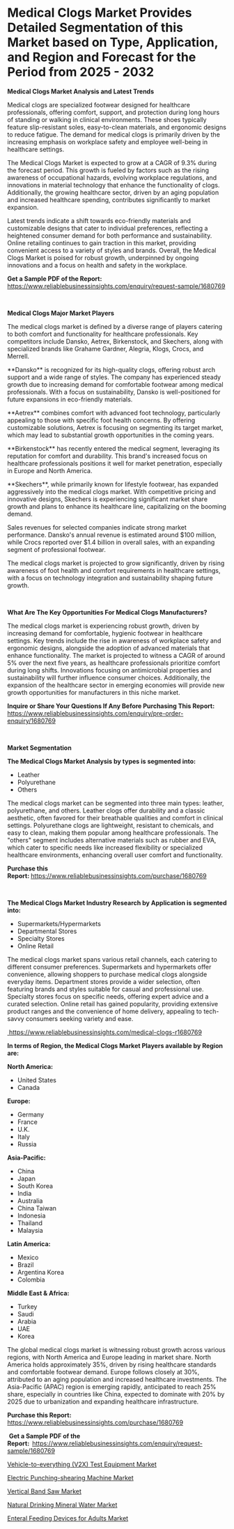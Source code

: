 <p><h1>Medical Clogs Market Provides Detailed Segmentation of this Market based on Type, Application, and Region and Forecast for the Period from 2025 - 2032</h1></p><p><strong>Medical Clogs Market Analysis and Latest Trends</strong></p>
<p><p>Medical clogs are specialized footwear designed for healthcare professionals, offering comfort, support, and protection during long hours of standing or walking in clinical environments. These shoes typically feature slip-resistant soles, easy-to-clean materials, and ergonomic designs to reduce fatigue. The demand for medical clogs is primarily driven by the increasing emphasis on workplace safety and employee well-being in healthcare settings.</p><p>The Medical Clogs Market is expected to grow at a CAGR of 9.3% during the forecast period. This growth is fueled by factors such as the rising awareness of occupational hazards, evolving workplace regulations, and innovations in material technology that enhance the functionality of clogs. Additionally, the growing healthcare sector, driven by an aging population and increased healthcare spending, contributes significantly to market expansion.</p><p>Latest trends indicate a shift towards eco-friendly materials and customizable designs that cater to individual preferences, reflecting a heightened consumer demand for both performance and sustainability. Online retailing continues to gain traction in this market, providing convenient access to a variety of styles and brands. Overall, the Medical Clogs Market is poised for robust growth, underpinned by ongoing innovations and a focus on health and safety in the workplace.</p></p>
<p><strong>Get a Sample PDF of the Report:&nbsp;</strong> <a href="https://www.reliablebusinessinsights.com/enquiry/request-sample/1680769?utm_campaign=75&utm_medium=2&utm_source=Github&utm_content=ia&utm_term=24032025&utm_id=medical-clogs">https://www.reliablebusinessinsights.com/enquiry/request-sample/1680769</a></p>
<p>&nbsp;</p>
<p><strong>Medical Clogs Major Market Players</strong></p>
<p><p>The medical clogs market is defined by a diverse range of players catering to both comfort and functionality for healthcare professionals. Key competitors include Dansko, Aetrex, Birkenstock, and Skechers, along with specialized brands like Grahame Gardner, Alegria, Klogs, Crocs, and Merrell.</p><p>**Dansko** is recognized for its high-quality clogs, offering robust arch support and a wide range of styles. The company has experienced steady growth due to increasing demand for comfortable footwear among medical professionals. With a focus on sustainability, Dansko is well-positioned for future expansions in eco-friendly materials.</p><p>**Aetrex** combines comfort with advanced foot technology, particularly appealing to those with specific foot health concerns. By offering customizable solutions, Aetrex is focusing on segmenting its target market, which may lead to substantial growth opportunities in the coming years.</p><p>**Birkenstock** has recently entered the medical segment, leveraging its reputation for comfort and durability. This brand's increased focus on healthcare professionals positions it well for market penetration, especially in Europe and North America.</p><p>**Skechers**, while primarily known for lifestyle footwear, has expanded aggressively into the medical clogs market. With competitive pricing and innovative designs, Skechers is experiencing significant market share growth and plans to enhance its healthcare line, capitalizing on the booming demand.</p><p>Sales revenues for selected companies indicate strong market performance. Dansko's annual revenue is estimated around $100 million, while Crocs reported over $1.4 billion in overall sales, with an expanding segment of professional footwear. </p><p>The medical clogs market is projected to grow significantly, driven by rising awareness of foot health and comfort requirements in healthcare settings, with a focus on technology integration and sustainability shaping future growth.</p></p>
<p>&nbsp;</p>
<p><strong>What Are The Key Opportunities For Medical Clogs Manufacturers?</strong></p>
<p><p>The medical clogs market is experiencing robust growth, driven by increasing demand for comfortable, hygienic footwear in healthcare settings. Key trends include the rise in awareness of workplace safety and ergonomic designs, alongside the adoption of advanced materials that enhance functionality. The market is projected to witness a CAGR of around 5% over the next five years, as healthcare professionals prioritize comfort during long shifts. Innovations focusing on antimicrobial properties and sustainability will further influence consumer choices. Additionally, the expansion of the healthcare sector in emerging economies will provide new growth opportunities for manufacturers in this niche market.</p></p>
<p><strong>Inquire or Share Your Questions If Any Before Purchasing This Report:</strong> <a href="https://www.reliablebusinessinsights.com/enquiry/pre-order-enquiry/1680769?utm_campaign=75&utm_medium=2&utm_source=Github&utm_content=ia&utm_term=24032025&utm_id=medical-clogs">https://www.reliablebusinessinsights.com/enquiry/pre-order-enquiry/1680769</a></p>
<p>&nbsp;</p>
<p><strong>Market Segmentation</strong></p>
<p><strong>The Medical Clogs Market Analysis by types is segmented into:</strong></p>
<p><ul><li>Leather</li><li>Polyurethane</li><li>Others</li></ul></p>
<p><p>The medical clogs market can be segmented into three main types: leather, polyurethane, and others. Leather clogs offer durability and a classic aesthetic, often favored for their breathable qualities and comfort in clinical settings. Polyurethane clogs are lightweight, resistant to chemicals, and easy to clean, making them popular among healthcare professionals. The "others" segment includes alternative materials such as rubber and EVA, which cater to specific needs like increased flexibility or specialized healthcare environments, enhancing overall user comfort and functionality.</p></p>
<p><strong>Purchase this Report:&nbsp;</strong><a href="https://www.reliablebusinessinsights.com/purchase/1680769?utm_campaign=75&utm_medium=2&utm_source=Github&utm_content=ia&utm_term=24032025&utm_id=medical-clogs">https://www.reliablebusinessinsights.com/purchase/1680769</a></p>
<p>&nbsp;</p>
<p><strong>The Medical Clogs Market Industry Research by Application is segmented into:</strong></p>
<p><ul><li>Supermarkets/Hypermarkets</li><li>Departmental Stores</li><li>Specialty Stores</li><li>Online Retail</li></ul></p>
<p><p>The medical clogs market spans various retail channels, each catering to different consumer preferences. Supermarkets and hypermarkets offer convenience, allowing shoppers to purchase medical clogs alongside everyday items. Department stores provide a wider selection, often featuring brands and styles suitable for casual and professional use. Specialty stores focus on specific needs, offering expert advice and a curated selection. Online retail has gained popularity, providing extensive product ranges and the convenience of home delivery, appealing to tech-savvy consumers seeking variety and ease.</p></p>
<p><a href="https://www.reliablebusinessinsights.com/medical-clogs-r1680769?utm_campaign=75&utm_medium=2&utm_source=Github&utm_content=ia&utm_term=24032025&utm_id=medical-clogs">&nbsp;https://www.reliablebusinessinsights.com/medical-clogs-r1680769</a></p>
<p><strong>In terms of Region, the Medical Clogs Market Players available by Region are:</strong></p>
<p>
    <p> <strong> North America: </strong>
        <ul>
            <li>United States</li>
            <li>Canada</li>
        </ul>
        </p> 
    <p> <strong> Europe: </strong>
        <ul>
            <li>Germany</li>
            <li>France</li>
            <li>U.K.</li>
            <li>Italy</li>
            <li>Russia</li>
        </ul>
        </p> 
    <p> <strong> Asia-Pacific: </strong>
        <ul>
            <li>China</li>
            <li>Japan</li>
            <li>South Korea</li>
            <li>India</li>
            <li>Australia</li>
            <li>China Taiwan</li>
            <li>Indonesia</li>
            <li>Thailand</li>
            <li>Malaysia</li>
        </ul>
        </p> 
    <p> <strong> Latin America: </strong>
        <ul>
            <li>Mexico</li>
            <li>Brazil</li>
            <li>Argentina Korea</li>
            <li>Colombia</li>
        </ul>
        </p> 
    <p> <strong> Middle East & Africa: </strong>
        <ul>
            <li>Turkey</li>
            <li>Saudi</li>
            <li>Arabia</li>
            <li>UAE</li>
            <li>Korea</li>
        </ul>
    </p>
    </p>
<p><p>The global medical clogs market is witnessing robust growth across various regions, with North America and Europe leading in market share. North America holds approximately 35%, driven by rising healthcare standards and comfortable footwear demand. Europe follows closely at 30%, attributed to an aging population and increased healthcare investments. The Asia-Pacific (APAC) region is emerging rapidly, anticipated to reach 25% share, especially in countries like China, expected to dominate with 20% by 2025 due to urbanization and expanding healthcare infrastructure.</p></p>
<p><strong>Purchase this Report: </strong><a href="https://www.reliablebusinessinsights.com/purchase/1680769?utm_campaign=75&utm_medium=2&utm_source=Github&utm_content=ia&utm_term=24032025&utm_id=medical-clogs">https://www.reliablebusinessinsights.com/purchase/1680769</a></p>
<p>&nbsp;<strong>Get a Sample PDF of the Report:&nbsp;&nbsp;</strong><a href="https://www.reliablebusinessinsights.com/enquiry/request-sample/1680769?utm_campaign=75&utm_medium=2&utm_source=Github&utm_content=ia&utm_term=24032025&utm_id=medical-clogs">https://www.reliablebusinessinsights.com/enquiry/request-sample/1680769</a></p>
<p><strong></strong></p>
<p><p><a href="https://github.com/jensanohishi/Market-Research-Report-List-1/blob/main/vehicle-to-everything-v2x-test-equipment-market.md?utm_campaign=75&utm_medium=2&utm_source=Github&utm_content=ia&utm_term=24032025&utm_id=medical-clogs">Vehicle-to-everything (V2X) Test Equipment Market</a></p><p><a href="https://github.com/ebalabenoot/Market-Research-Report-List-1/blob/main/electric-punching-shearing-machine-market.md?utm_campaign=75&utm_medium=2&utm_source=Github&utm_content=ia&utm_term=24032025&utm_id=medical-clogs">Electric Punching-shearing Machine Market</a></p><p><a href="https://github.com/qianyateina/Market-Research-Report-List-1/blob/main/vertical-band-saw-market.md?utm_campaign=75&utm_medium=2&utm_source=Github&utm_content=ia&utm_term=24032025&utm_id=medical-clogs">Vertical Band Saw Market</a></p><p><a href="https://github.com/handyiongikg/Market-Research-Report-List-1/blob/main/natural-drinking-mineral-water-market.md?utm_campaign=75&utm_medium=2&utm_source=Github&utm_content=ia&utm_term=24032025&utm_id=medical-clogs">Natural Drinking Mineral Water Market</a></p><p><a href="https://github.com/cwasicioaie/Market-Research-Report-List-1/blob/main/enteral-feeding-devices-for-adults-market.md?utm_campaign=75&utm_medium=2&utm_source=Github&utm_content=ia&utm_term=24032025&utm_id=medical-clogs">Enteral Feeding Devices for Adults Market</a></p></p>